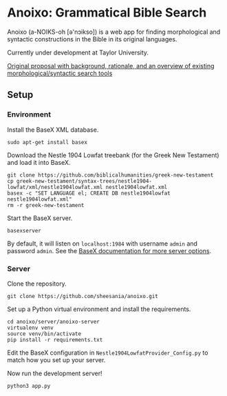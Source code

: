 # Anoixo: Grammatical Bible Search
Anoixo (a-NOIKS-oh [ə'nɔikso]) is a web app for finding morphological and syntactic constructions in the Bible in its original languages.

Currently under development at Taylor University.

[Original proposal with background, rationale, and an overview of existing morphological/syntactic search tools](https://docs.google.com/document/d/1tC8CPp7WmkOH8jjgBRM_YxbxWEMFS7oJpzKfHDsqlTA/edit?usp=sharing)

## Setup
### Environment
Install the BaseX XML database.

```
sudo apt-get install basex
```

Download the Nestle 1904 Lowfat treebank (for the Greek New Testament) and load it into BaseX.

```
git clone https://github.com/biblicalhumanities/greek-new-testament
cp greek-new-testament/syntax-trees/nestle1904-lowfat/xml/nestle1904lowfat.xml nestle1904lowfat.xml
basex -c "SET LANGUAGE el; CREATE DB nestle1904lowfat nestle1904lowfat.xml"
rm -r greek-new-testament
```

Start the BaseX server.

```
basexserver
```

By default, it will listen on `localhost:1984` with username `admin` and password `admin`. See the [BaseX documentation for more server options](http://docs.basex.org/wiki/Command-Line_Options#Server).

### Server
Clone the repository.

```
git clone https://github.com/sheesania/anoixo.git
```

Set up a Python virtual environment and install the requirements.

```
cd anoixo/server/anoixo-server
virtualenv venv
source venv/bin/activate
pip install -r requirements.txt
```

Edit the BaseX configuration in `Nestle1904LowfatProvider_Config.py` to match how you set up your server.

Now run the development server!

```
python3 app.py
```
